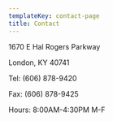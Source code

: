 ```yaml
---
templateKey: contact-page
title: Contact
---
```

1670 E Hal Rogers Parkway

London, KY 40741

Tel: (606) 878-9420

Fax: (606) 878-9425

Hours: 8:00AM-4:30PM M-F